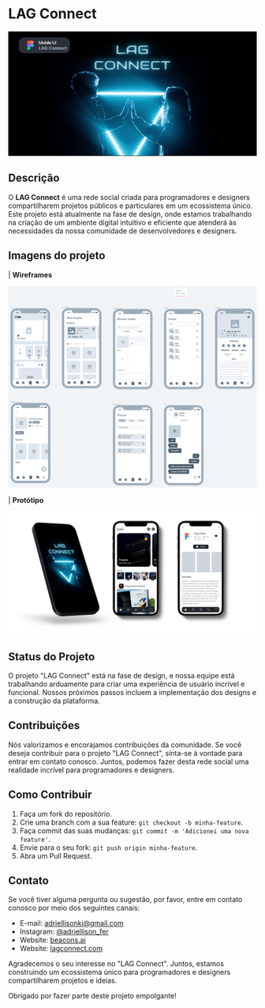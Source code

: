 # LAG Connect

![Banner](./images/banner.png)

## Descrição

O **LAG Connect** é uma rede social criada para programadores e designers compartilharem projetos públicos e particulares em um ecossistema único. Este projeto está atualmente na fase de design, onde estamos trabalhando na criação de um ambiente digital intuitivo e eficiente que atenderá às necessidades da nossa comunidade de desenvolvedores e designers.

## Imagens do projeto

| **Wireframes**

![Wireframes](./images/wireframes.png)

| **Protótipo**

![Protótipo](./images/prototipo.png)

## Status do Projeto

O projeto "LAG Connect" está na fase de design, e nossa equipe está trabalhando arduamente para criar uma experiência de usuário incrível e funcional. Nossos próximos passos incluem a implementação dos designs e a construção da plataforma.

## Contribuições

Nós valorizamos e encorajamos contribuições da comunidade. Se você deseja contribuir para o projeto "LAG Connect", sinta-se à vontade para entrar em contato conosco. Juntos, podemos fazer desta rede social uma realidade incrível para programadores e designers.

## Como Contribuir

1. Faça um fork do repositório.
2. Crie uma branch com a sua feature: `git checkout -b minha-feature`.
3. Faça commit das suas mudanças: `git commit -m 'Adicionei uma nova feature'`.
4. Envie para o seu fork: `git push origin minha-feature`.
5. Abra um Pull Request.

## Contato

Se você tiver alguma pergunta ou sugestão, por favor, entre em contato conosco por meio dos seguintes canais:

- E-mail: adriellisonki@gmail.com
- Instagram: [@adriellison_fer](https://instagram.com/adriellison_fer)
- Website: [beacons.ai](https://beacons.ai/adriellison)
- Website: [lagconnect.com](https://lagconnect.com)

Agradecemos o seu interesse no "LAG Connect". Juntos, estamos construindo um ecossistema único para programadores e designers compartilharem projetos e ideias.

Obrigado por fazer parte deste projeto empolgante!
